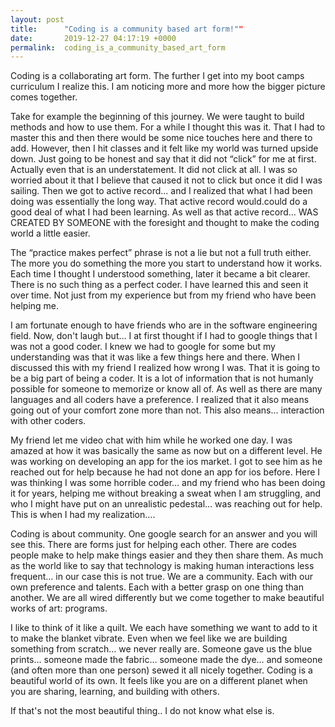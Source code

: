 ```yaml
---
layout: post
title:      "Coding is a community based art form!""
date:       2019-12-27 04:17:19 +0000
permalink:  coding_is_a_community_based_art_form
---
```


Coding is a collaborating art form. The further I get into my boot camps curriculum I realize this. I am noticing more and more how the bigger picture comes together.

Take for example the beginning of this journey. We were taught to build methods and how to use them. For a while I thought this was it. That I had to master this and then there would be some nice touches here and there to add. However, then I hit classes and it felt like my world was turned upside down. Just going to be honest and say that it did not “click” for me at first. Actually even that is an understatement. It did not click at all. I was so worried about it that I believe that caused it not to click but once it did I was sailing. Then we got to active record… and I realized that what I had been doing was essentially the long way. That active record would.could do a good deal of what I had been learning. As well as that active record… WAS CREATED BY SOMEONE with the foresight and thought to make the coding world a little easier.

The “practice makes perfect” phrase is not a lie but not a full truth either. The more you do something the more you start to understand how it works. Each time I thought I understood something, later it became a bit clearer. There is no such thing as a perfect coder. I have learned this and seen it over time. Not just from my experience but from my friend who have been helping me. 

I am fortunate enough to have friends who are in the software engineering field. Now, don't laugh but… I at first thought if I had to google things that I was not a good coder. I knew we had to google for some but my understanding was that it was like a few things here and there. When I discussed this with my friend I realized how wrong I was. That it is going to be a big part of being a coder. It is a lot of information that is not humanly possible for someone to memorize or know all of. As well as there are many languages and all coders have a preference. I realized that it also means going out of your comfort zone more than not. This also means… interaction with other coders.

My friend let me video chat with him while he worked one day. I was amazed at how it was basically the same as now but on a different level. He was working on developing an app for the ios market. I got to see him as he reached out for help because he had not done an app for ios before. Here I was thinking I was some horrible coder… and my friend who has been doing it for years, helping me without breaking a sweat when I am struggling, and who I might have put on an unrealistic pedestal… was reaching out for help. This is when I had my realization….

Coding is about community. One google search for an answer and you will see this. There are forms just for helping each other. There are codes people make to help make things easier and they then share them. As much as the world like to say that technology is making human interactions less frequent… in our case this is not true.  We are a community. Each with our own preference and talents. Each with a better grasp on one thing than another. We are all wired differently but we come together to make beautiful works of art: programs. 

I like to think of it like a quilt. We each have something we want to add to it to make the blanket vibrate. Even when we feel like we are building something from scratch… we never really are. Someone gave us the blue prints… someone made the fabric… someone made the dye… and someone (and often more than one person) sewed it all nicely together. Coding is a beautiful world of its own. It feels like you are on a different planet when you are sharing, learning, and building with others.

If that's not the most beautiful thing.. I do not know what else is. 
